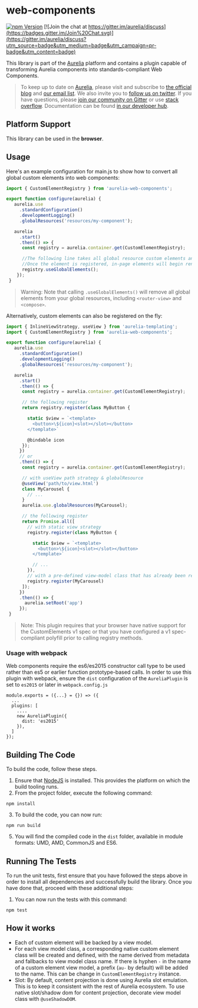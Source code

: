 # web-components

[![npm Version](https://img.shields.io/npm/v/aurelia-web-components.svg)](https://www.npmjs.com/package/aurelia-web-components)
[![Join the chat at https://gitter.im/aurelia/discuss](https://badges.gitter.im/Join%20Chat.svg)](https://gitter.im/aurelia/discuss?utm_source=badge&utm_medium=badge&utm_campaign=pr-badge&utm_content=badge)

This library is part of the [Aurelia](http://www.aurelia.io/) platform and contains a plugin capable of transforming Aurelia components into standards-compliant Web Components.

> To keep up to date on [Aurelia](http://www.aurelia.io/), please visit and subscribe to [the official blog](http://aurelia.io/blog) and [our email list](http://eepurl.com/ces50j). We also invite you to [follow us on twitter](https://twitter.com/aureliaeffect). If you have questions, please [join our community on Gitter](https://gitter.im/aurelia/discuss) or use [stack overflow](http://stackoverflow.com/search?q=aurelia). Documentation can be found [in our developer hub](http://aurelia.io/docs).

## Platform Support

This library can be used in the **browser**.

## Usage

Here's an example configuration for main.js to show how to convert all global custom elements into web components:

```JavaScript
import { CustomElementRegistry } from 'aurelia-web-components';

export function configure(aurelia) {
   aurelia.use
     .standardConfiguration()
     .developmentLogging()
     .globalResources('resources/my-component');

   aurelia
     .start()
     .then(() => {
      const registry = aurelia.container.get(CustomElementRegistry);

      //The following line takes all global resource custom elements and registers them as web components.
      //Once the element is registered, in-page elements will begin rendering.
      registry.useGlobalElements();
    });
 }
```

> Warning: Note that calling `.useGlobalElements()` will remove all global elements from your global resources, including `<router-view>` and `<compose>`.


Alternatively, custom elements can also be registered on the fly:

```JavaScript
import { InlineViewStrategy, useView } from 'aurelia-templating';
import { CustomElementRegistry } from 'aurelia-web-components';

export function configure(aurelia) {
   aurelia.use
     .standardConfiguration()
     .developmentLogging()
     .globalResources('resources/my-component');

   aurelia
     .start()
     .then(() => {
      const registry = aurelia.container.get(CustomElementRegistry);

      // the following register 
      return registry.register(class MyButton {

        static $view = `<template>
          <button>\${icon}<slot></slot></button>
        </template>`

        @bindable icon
      });
     })
     // or
     .then(() => {
      const registry = aurelia.container.get(CustomElementRegistry);

      // with useView path strategy & globalResource
      @useView('path/to/view.html')
      class MyCarousel {
        // ...
      }
      aurelia.use.globalResources(MyCarousel);

      // the following register 
      return Promise.all([
        // with static view strategy
        registry.register(class MyButton {

          static $view = `<template>
            <button>\${icon}<slot></slot></button>
          </template>`

          // ...
        }),
        // with a pre-defined view-model class that has already been registered using aurelia.globalResources(MyCarousel)
        registry.register(MyCarousel)
      ]);
     })
     .then(() => {
       aurelia.setRoot('app')
     });
 }
```

> Note: This plugin requires that your browser have native support for the CustomElements v1 spec or that you have configured a v1 spec-compliant polyfill prior to calling registry methods.

### Usage with webpack

Web components require the es6/es2015 constructor call type to be used rather than es5 or earlier function prototype-based calls.
In order to use this plugin with webpack, ensure the `dist` configuration of the `AureliaPlugin` is set to `es2015` or later in `webpack.config.js`
```
module.exports = ({...} = {}) => ({
  ...
  plugins: [
    ....
    new AureliaPlugin({
      dist: 'es2015'
    }),
  ]
});
```

## Building The Code

To build the code, follow these steps.

1. Ensure that [NodeJS](http://nodejs.org/) is installed. This provides the platform on which the build tooling runs.
2. From the project folder, execute the following command:

  ```shell
  npm install
  ```
3. To build the code, you can now run:

  ```shell
  npm run build
  ```
5. You will find the compiled code in the `dist` folder, available in module formats: UMD, AMD, CommonJS and ES6.

## Running The Tests

To run the unit tests, first ensure that you have followed the steps above in order to install all dependencies and successfully build the library. Once you have done that, proceed with these additional steps:

1. You can now run the tests with this command:

  ```shell
  npm test
  ```


## How it works

* Each of custom element will be backed by a view model.
* For each view model class, a corresponding native custom element class will be created and defined, with the name derived from metadata and fallbacks to view model class name. If there is hyphen `-` in the name of a custom element view model, a prefix (`au-` by default) will be added to the name. This can be change in `CustomElementRegistry` instance.
* Slot: By default, content projection is done using Aurelia slot emulation. This is to keep it consistent with the rest of Aurelia ecosystem. To use native slot/shadow dom for content projection, decorate view model class with `@useShadowDOM`.
